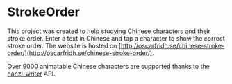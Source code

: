 # StrokeOrder

This project was created to help studying Chinese characters and their stroke order. Enter a text in Chinese and tap a character to show the correct stroke order. The website is hosted on [http://oscarfridh.se/chinese-stroke-order/](http://oscarfridh.se/chinese-stroke-order/).


Over 9000 animatable Chinese characters are supported thanks to the [hanzi-writer](https://chanind.github.io/hanzi-writer/) API.

